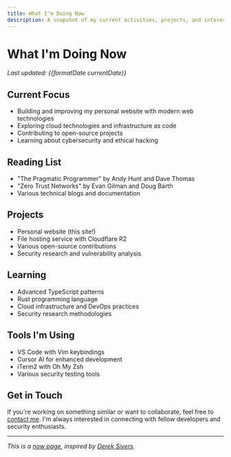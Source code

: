 ```yaml
---
title: What I'm Doing Now
description: A snapshot of my current activities, projects, and interests.
---
```


# What I'm Doing Now

_Last updated: {{formatDate currentDate}}_

## Current Focus

- Building and improving my personal website with modern web technologies
- Exploring cloud technologies and infrastructure as code
- Contributing to open-source projects
- Learning about cybersecurity and ethical hacking

## Reading List

- "The Pragmatic Programmer" by Andy Hunt and Dave Thomas
- "Zero Trust Networks" by Evan Gilman and Doug Barth
- Various technical blogs and documentation

## Projects

- Personal website (this site!)
- File hosting service with Cloudflare R2
- Various open-source contributions
- Security research and vulnerability analysis

## Learning

- Advanced TypeScript patterns
- Rust programming language
- Cloud infrastructure and DevOps practices
- Security research methodologies

## Tools I'm Using

- VS Code with Vim keybindings
- Cursor AI for enhanced development
- iTerm2 with Oh My Zsh
- Various security testing tools

## Get in Touch

If you're working on something similar or want to collaborate, feel free to [contact me](/contact). I'm always interested in connecting with fellow developers and security enthusiasts.

---

_This is a [now page](https://nownownow.com/about), inspired by [Derek Sivers](https://sive.rs/now)._
